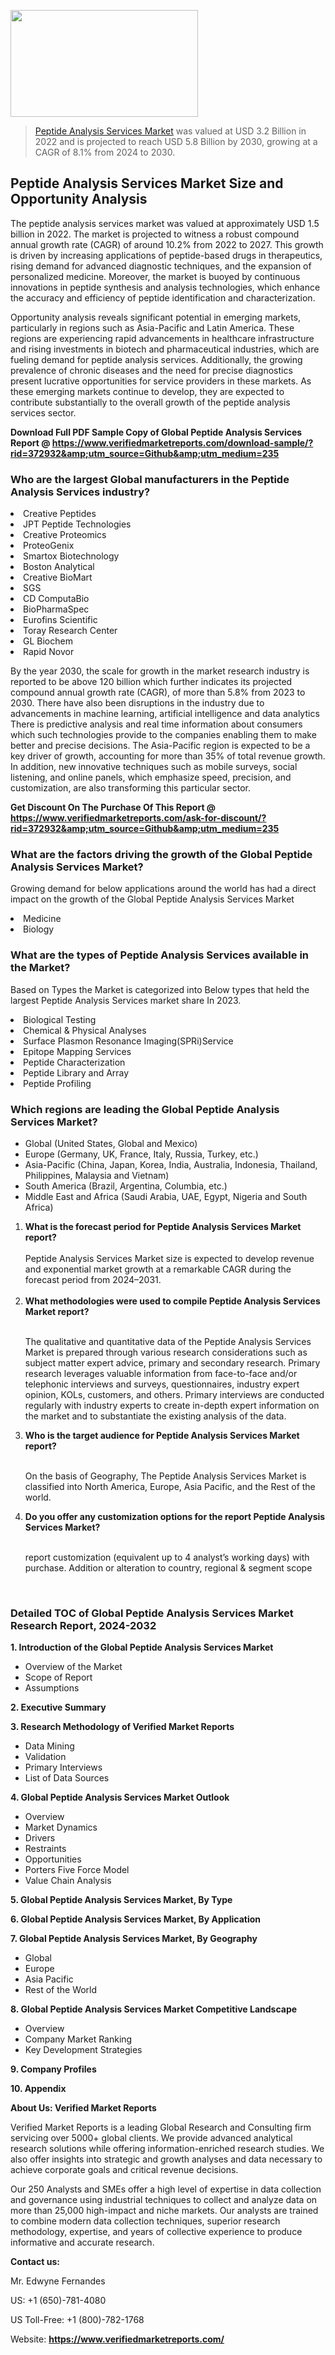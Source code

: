<img src="https://ffe5etoiles.com/wp-content/uploads/2024/12/MST1-300x171.png" alt="" width="300" height="171" class="alignnone size-medium wp-image-20088" /><blockquote><p><p><a href="https://www.verifiedmarketreports.com/download-sample/?rid=372932&utm_source=Github&utm_medium=235" target="_blank">Peptide Analysis Services Market</a> was valued at USD 3.2 Billion in 2022 and is projected to reach USD 5.8 Billion by 2030, growing at a CAGR of 8.1% from 2024 to 2030.</p></blockquote><p><h2>Peptide Analysis Services Market Size and Opportunity Analysis</h2> <p>The peptide analysis services market was valued at approximately USD 1.5 billion in 2022. The market is projected to witness a robust compound annual growth rate (CAGR) of around 10.2% from 2022 to 2027. This growth is driven by increasing applications of peptide-based drugs in therapeutics, rising demand for advanced diagnostic techniques, and the expansion of personalized medicine. Moreover, the market is buoyed by continuous innovations in peptide synthesis and analysis technologies, which enhance the accuracy and efficiency of peptide identification and characterization.</p> <p>Opportunity analysis reveals significant potential in emerging markets, particularly in regions such as Asia-Pacific and Latin America. These regions are experiencing rapid advancements in healthcare infrastructure and rising investments in biotech and pharmaceutical industries, which are fueling demand for peptide analysis services. Additionally, the growing prevalence of chronic diseases and the need for precise diagnostics present lucrative opportunities for service providers in these markets. As these emerging markets continue to develop, they are expected to contribute substantially to the overall growth of the peptide analysis services sector.</p> </p><p class=""><strong>Download Full PDF Sample Copy of Global Peptide Analysis Services Report @ <a href="https://www.verifiedmarketreports.com/download-sample/?rid=372932&amp;utm_source=Github&amp;utm_medium=235" target="_blank">https://www.verifiedmarketreports.com/download-sample/?rid=372932&amp;utm_source=Github&amp;utm_medium=235</a></strong></p><h3 id="" class="">Who are the largest Global manufacturers in the Peptide Analysis Services industry?</h3><p><li>Creative Peptides</li><li> JPT Peptide Technologies</li><li> Creative Proteomics</li><li> ProteoGenix</li><li> Smartox Biotechnology</li><li> Boston Analytical</li><li> Creative BioMart</li><li> SGS</li><li> CD ComputaBio</li><li> BioPharmaSpec</li><li> Eurofins Scientific</li><li> Toray Research Center</li><li> GL Biochem</li><li> Rapid Novor</li></p><div class=""><div class="" dir="" data-message-author-role="" data-message-id="" data-message-model-slug=""><div class=""><div class=""><div class=""><div class="" dir="" data-message-author-role="" data-message-id="" data-message-model-slug=""><div class=""><div class=""><p>By the year 2030, the scale for growth in the market research industry is reported to be above 120 billion which further indicates its projected compound annual growth rate (CAGR), of more than 5.8% from 2023 to 2030. There have also been disruptions in the industry due to advancements in machine learning, artificial intelligence and data analytics There is predictive analysis and real time information about consumers which such technologies provide to the companies enabling them to make better and precise decisions. The Asia-Pacific region is expected to be a key driver of growth, accounting for more than 35% of total revenue growth. In addition, new innovative techniques such as mobile surveys, social listening, and online panels, which emphasize speed, precision, and customization, are also transforming this particular sector.</p><p><strong>Get Discount On The Purchase Of This Report @&nbsp; <a href="https://www.verifiedmarketreports.com/ask-for-discount/?rid=372932&amp;utm_source=Github&amp;utm_medium=235" target="_blank">https://www.verifiedmarketreports.com/ask-for-discount/?rid=372932&amp;utm_source=Github&amp;utm_medium=235</a></strong></p></div></div></div></div></div></div></div></div><h3 id="" class="">What are the factors driving the growth of the Global Peptide Analysis Services Market?</h3><p id="" class="">Growing demand for below applications around the world has had a direct impact on the growth of the Global Peptide Analysis Services Market</p><p id="" class=""><li>Medicine</li><li> Biology</li></p><h3 id="" class="">What are the types of Peptide Analysis Services available in the Market?</h3><p id="" class="">Based on Types the Market is categorized into Below types that held the largest Peptide Analysis Services market share In 2023.</p><p id="" class=""><li>Biological Testing</li><li> Chemical & Physical Analyses</li><li> Surface Plasmon Resonance Imaging(SPRi)Service</li><li> Epitope Mapping Services</li><li> Peptide Characterization</li><li> Peptide Library and Array</li><li> Peptide Profiling</li></p><h3 id="" class="">Which regions are leading the Global Peptide Analysis Services Market?</h3><ul><li>Global (United States, Global and Mexico)</li><li>Europe (Germany, UK, France, Italy, Russia, Turkey, etc.)</li><li>Asia-Pacific (China, Japan, Korea, India, Australia, Indonesia, Thailand, Philippines, Malaysia and Vietnam)</li><li>South America (Brazil, Argentina, Columbia, etc.)</li><li>Middle East and Africa (Saudi Arabia, UAE, Egypt, Nigeria and South Africa)</li></ul><p><ol><li><strong>What is the forecast period for Peptide Analysis Services Market report?<br /></strong><br /><span data-sheets-root="1" data-sheets-value="{&quot;1&quot;:2,&quot;2&quot;:&quot;XXXX size is expected to develop revenue and exponential market growth at a remarkable CAGR during the forecast period from 2024&ndash;2030.&quot;}" data-sheets-userformat="{&quot;2&quot;:12674,&quot;4&quot;:{&quot;1&quot;:2,&quot;2&quot;:16776960},&quot;10&quot;:2,&quot;11&quot;:0,&quot;15&quot;:&quot;Arial&quot;,&quot;16&quot;:12}">Peptide Analysis Services Market size is expected to develop revenue and exponential market growth at a remarkable CAGR during the forecast period from 2024&ndash;2031.</span><br /><br /></li><li><strong>What methodologies were used to compile Peptide Analysis Services Market report?<br /><br /></strong><p>The qualitative and quantitative data of the&nbsp;Peptide Analysis Services Market is prepared through various research considerations such as subject matter expert advice, primary and secondary research. Primary research leverages valuable information from face-to-face and/or telephonic interviews and surveys, questionnaires, industry expert opinion, KOLs, customers, and others. Primary interviews are conducted regularly with industry experts to create in-depth expert information on the market and to substantiate the existing analysis of the data.&nbsp;</p></li><li><strong>Who is the target audience for Peptide Analysis Services Market report?<br /><br /></strong><p>On the basis of Geography, The&nbsp;Peptide Analysis Services Market is classified into North America, Europe, Asia Pacific, and the Rest of the world.</p></li><li><strong>Do you offer any customization options for the report Peptide Analysis Services Market?<br /><br /></strong><p>report customization (equivalent up to 4 analyst&rsquo;s working days) with purchase. Addition or alteration to country, regional &amp; segment scope</p><p>&nbsp;</p></li></ol></p><h3 id="" class="">Detailed TOC of Global Peptide Analysis Services Market Research Report, 2024-2032</h3><p id="" class=""><strong>1. Introduction of the Global Peptide Analysis Services Market</strong></p><ul><li>Overview of the Market</li><li>Scope of Report</li><li>Assumptions</li></ul><p id="" class=""><strong>2. Executive Summary</strong></p><p id="" class=""><strong>3. Research Methodology of&nbsp;Verified Market Reports</strong></p><ul><li>Data Mining</li><li>Validation</li><li>Primary Interviews</li><li>List of Data Sources</li></ul><p id="" class=""><strong>4. Global Peptide Analysis Services Market Outlook</strong></p><ul><li>Overview</li><li>Market Dynamics</li><li>Drivers</li><li>Restraints</li><li>Opportunities</li><li>Porters Five Force Model</li><li>Value Chain Analysis</li></ul><p id="" class=""><strong>5. Global Peptide Analysis Services Market, By&nbsp;Type</strong></p><p id="" class=""><strong>6. Global Peptide Analysis Services Market, By Application</strong></p><p id="" class=""><strong>7. Global Peptide Analysis Services Market, By Geography</strong></p><ul><li>Global</li><li>Europe</li><li>Asia Pacific</li><li>Rest of the World</li></ul><p id="" class=""><strong>8. Global Peptide Analysis Services Market Competitive Landscape</strong></p><ul><li>Overview</li><li>Company Market Ranking</li><li>Key Development Strategies</li></ul><p id="" class=""><strong>9. Company Profiles</strong></p><p id="" class=""><strong>10. Appendix</strong></p><p id="" class=""><strong>About Us: Verified Market Reports</strong></p><p id="" class="">Verified Market Reports is a leading Global Research and Consulting firm servicing over 5000+ global clients. We provide advanced analytical research solutions while offering information-enriched research studies. We also offer insights into strategic and growth analyses and data necessary to achieve corporate goals and critical revenue decisions.</p><p id="" class="">Our 250 Analysts and SMEs offer a high level of expertise in data collection and governance using industrial techniques to collect and analyze data on more than 25,000 high-impact and niche markets. Our analysts are trained to combine modern data collection techniques, superior research methodology, expertise, and years of collective experience to produce informative and accurate research.</p><p id="" class=""><strong>Contact us:</strong></p><p id="" class="">Mr. Edwyne Fernandes</p><p id="" class="">US: +1 (650)-781-4080</p><p id="" class="">US Toll-Free: +1 (800)-782-1768</p><p id="" class="">Website: <a target="" data-test-app-aware-link=""><strong>https://www.verifiedmarketreports.com/</strong></a></p>
